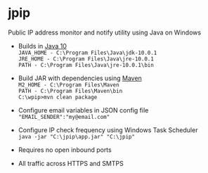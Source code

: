 # jpip
Public IP address monitor and notify utility using Java on Windows

* Builds in [Java 10](http://www.oracle.com/technetwork/java/javase/downloads/index.html)  
  `JAVA_HOME - C:\Program Files\Java\jdk-10.0.1`  
  `JRE_HOME - C:\Program Files\Java\jre-10.0.1`  
  `PATH - C:\Program Files\Java\jre-10.0.1\bin`

* Build JAR with dependencies using [Maven](https://maven.apache.org/)  
  `M2_HOME - C:\Program Files\Maven`  
  `PATH - C:\Program Files\Maven\bin`  
  `C:\wpip>mvn clean package`

* Configure email variables in JSON config file  
  `"EMAIL_SENDER":"my@email.com"`

* Configure IP check frequency using Windows Task Scheduler  
  `java -jar "C:\jpip\app.jar" "C:\jpip"`

* Requires no open inbound ports

* All traffic across HTTPS and SMTPS
